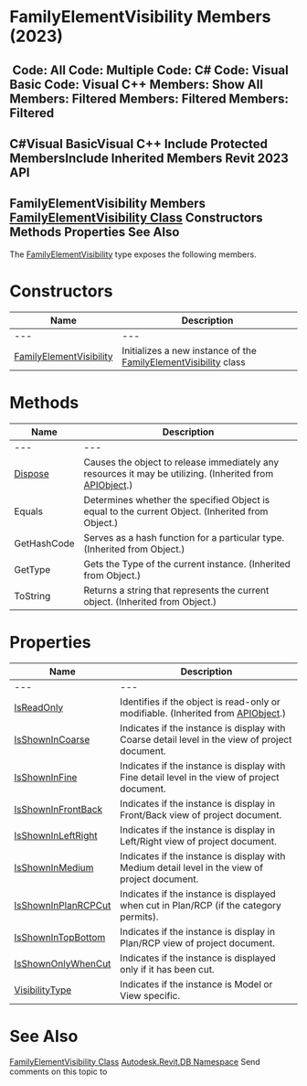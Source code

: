 # FamilyElementVisibility Members (2023)

﻿
 Code: All Code: Multiple Code: C# Code: Visual Basic Code: Visual C++  Members: Show All Members: Filtered Members: Filtered Members: Filtered   
---  
C#Visual BasicVisual C++
Include Protected MembersInclude Inherited Members
Revit 2023 API  
---  
FamilyElementVisibility Members  
[FamilyElementVisibility Class](fae58e2d-817c-77f6-1747-58b0a4e01c7a.md "FamilyElementVisibility Class") Constructors Methods Properties See Also  
---  
The [FamilyElementVisibility](fae58e2d-817c-77f6-1747-58b0a4e01c7a.md "FamilyElementVisibility Class") type exposes the following members.
# Constructors
| Name | Description |
| --- | --- |
| --- | --- | --- |
| [FamilyElementVisibility](28608cbc-5b9d-b257-4cc1-0b52bd57a93b.md "FamilyElementVisibility Constructor") | Initializes a new instance of the [FamilyElementVisibility](fae58e2d-817c-77f6-1747-58b0a4e01c7a.md "FamilyElementVisibility Class") class |

# Methods
| Name | Description |
| --- | --- |
| --- | --- | --- |
| [Dispose](7c03212a-b587-1c89-3912-efea0d2619c5.md "Dispose Method") | Causes the object to release immediately any resources it may be utilizing. (Inherited from [APIObject](beb86ef5-39ad-3f0d-0cd9-0c929387a2bb.md "APIObject Class").) |
| Equals | Determines whether the specified Object is equal to the current Object. (Inherited from Object.) |
| GetHashCode | Serves as a hash function for a particular type.  (Inherited from Object.) |
| GetType | Gets the Type of the current instance. (Inherited from Object.) |
| ToString | Returns a string that represents the current object. (Inherited from Object.) |

# Properties
| Name | Description |
| --- | --- |
| --- | --- | --- |
| [IsReadOnly](d516bcd2-a3fd-a578-58f6-f1add979bd07.md "IsReadOnly Property") | Identifies if the object is read-only or modifiable. (Inherited from [APIObject](beb86ef5-39ad-3f0d-0cd9-0c929387a2bb.md "APIObject Class").) |
| [IsShownInCoarse](533ac506-c5ba-5ea6-b7c5-447bc9c18655.md "IsShownInCoarse Property") | Indicates if the instance is display with Coarse detail level in the view of project document. |
| [IsShownInFine](d6bf2697-ac44-bef7-71cd-03e3f461ce8c.md "IsShownInFine Property") | Indicates if the instance is display with Fine detail level in the view of project document. |
| [IsShownInFrontBack](f8fbfcda-0b4f-8b51-f955-9f51c1a6374f.md "IsShownInFrontBack Property") | Indicates if the instance is display in Front/Back view of project document. |
| [IsShownInLeftRight](e0fcf2b1-9e11-2a13-8fbd-c66d7cfef1bb.md "IsShownInLeftRight Property") | Indicates if the instance is display in Left/Right view of project document. |
| [IsShownInMedium](001f297f-a413-1c47-3374-52368a1dc157.md "IsShownInMedium Property") | Indicates if the instance is display with Medium detail level in the view of project document. |
| [IsShownInPlanRCPCut](4c7a5cb7-7e5e-0336-4da2-6c14354c01a6.md "IsShownInPlanRCPCut Property") | Indicates if the instance is displayed when cut in Plan/RCP (if the category permits). |
| [IsShownInTopBottom](0c340dcb-d6c0-5aa5-fc41-d65abcba172e.md "IsShownInTopBottom Property") | Indicates if the instance is display in Plan/RCP view of project document. |
| [IsShownOnlyWhenCut](3c68a291-cbf5-77c9-d15b-e8ed49d8d9f2.md "IsShownOnlyWhenCut Property") | Indicates if the instance is displayed only if it has been cut. |
| [VisibilityType](fd880d42-4601-cc6a-9f09-eae058318ebb.md "VisibilityType Property") | Indicates if the instance is Model or View specific. |

# See Also
[FamilyElementVisibility Class](fae58e2d-817c-77f6-1747-58b0a4e01c7a.md "FamilyElementVisibility Class")
[Autodesk.Revit.DB Namespace](87546ba7-461b-c646-cbb1-2cb8f5bff8b2.md "Autodesk.Revit.DB Namespace")
Send comments on this topic to 